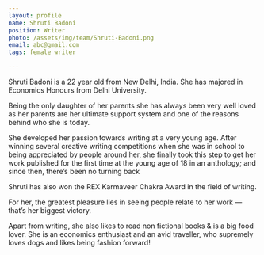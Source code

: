 ```yaml
---
layout: profile
name: Shruti Badoni
position: Writer
photo: /assets/img/team/Shruti-Badoni.png
email: abc@gmail.com
tags: female writer

---
```

Shruti Badoni is a 22 year old from New Delhi, India. She has majored in Economics Honours from Delhi University.

Being the only daughter of her parents she has always been very well loved as her parents are her ultimate support system and one of the reasons behind who she is today.

She developed her passion towards writing at a very young age. After winning several creative writing competitions when she was in school to being appreciated by people around her, she finally took this step to get her work published for the first time at the young age of 18 in an anthology; and since then, there’s been no turning back

Shruti has also won the REX Karmaveer Chakra Award in the field of writing.

For her, the greatest pleasure lies in seeing people relate to her work — that’s her biggest victory.

Apart from writing, she also likes to read non fictional books & is a big food lover. She is an economics enthusiast and an avid traveller, who supremely loves dogs and likes being fashion forward!